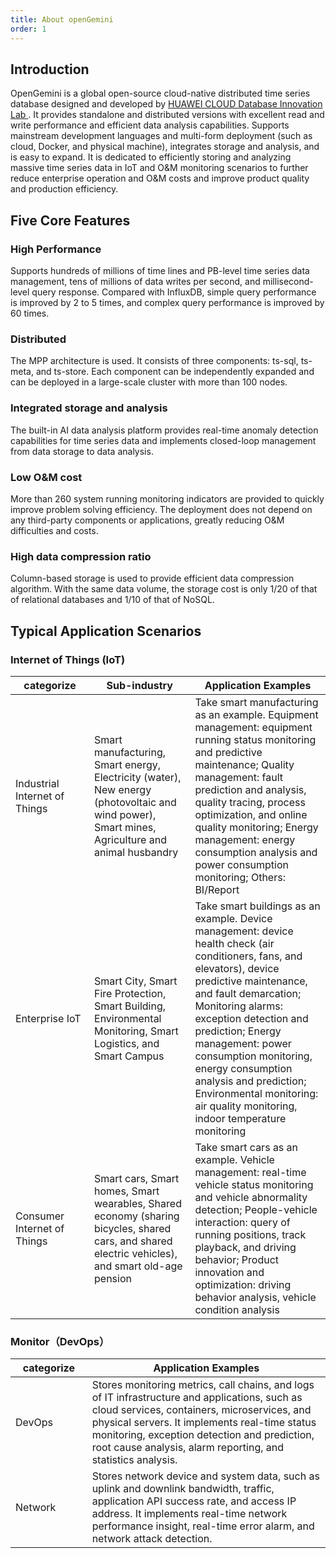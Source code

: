 ```yaml
---
title: About openGemini
order: 1
---
```

## Introduction

OpenGemini is a global open-source cloud-native distributed time series database designed and developed by [HUAWEI CLOUD Database Innovation Lab ](https://www.huaweicloud.com/lab/clouddb/home.html). It provides standalone and distributed versions with excellent read and write performance and efficient data analysis capabilities. Supports mainstream development languages and multi-form deployment (such as cloud, Docker, and physical machine), integrates storage and analysis, and is easy to expand. It is dedicated to efficiently storing and analyzing massive time series data in IoT and O&M monitoring scenarios to further reduce enterprise operation and O&M costs and improve product quality and production efficiency.

## Five Core Features

### High Performance

Supports hundreds of millions of time lines and PB-level time series data management, tens of millions of data writes per second, and millisecond-level query response. Compared with InfluxDB, simple query performance is improved by 2 to 5 times, and complex query performance is improved by 60 times.

### Distributed

The MPP architecture is used. It consists of three components: ts-sql, ts-meta, and ts-store. Each component can be independently expanded and can be deployed in a large-scale cluster with more than 100 nodes.

### Integrated storage and analysis

The built-in AI data analysis platform provides real-time anomaly detection capabilities for time series data and implements closed-loop management from data storage to data analysis.

### Low O&M cost

More than 260 system running monitoring indicators are provided to quickly improve problem solving efficiency. The deployment does not depend on any third-party components or applications, greatly reducing O&M difficulties and costs.

### High data compression ratio

Column-based storage is used to provide efficient data compression algorithm. With the same data volume, the storage cost is only 1/20 of that of relational databases and 1/10 of that of NoSQL.

## Typical Application Scenarios

### Internet of Things (IoT)

| <span style="display:inline-block;width:80pt">categorize</span> | Sub-industry                                                 | Application Examples                                         |
| ------------------------------------------------------------ | ------------------------------------------------------------ | ------------------------------------------------------------ |
| Industrial Internet of Things                                | Smart manufacturing, Smart energy, Electricity (water), New energy (photovoltaic and wind power), Smart mines, Agriculture and animal husbandry | Take smart manufacturing as an example. Equipment management: equipment running status monitoring and predictive maintenance; Quality management: fault prediction and analysis, quality tracing, process optimization, and online quality monitoring; Energy management: energy consumption analysis and power consumption monitoring; Others: BI/Report |
| Enterprise IoT                                               | Smart City, Smart Fire Protection, Smart Building, Environmental Monitoring, Smart Logistics, and Smart Campus | Take smart buildings as an example. Device management: device health check (air conditioners, fans, and elevators), device predictive maintenance, and fault demarcation; Monitoring alarms: exception detection and prediction; Energy management: power consumption monitoring, energy consumption analysis and prediction; Environmental monitoring: air quality monitoring, indoor temperature monitoring |
| Consumer Internet of Things                                  | Smart cars, Smart homes, Smart wearables, Shared economy (sharing bicycles, shared cars, and shared electric vehicles), and smart old-age pension | Take smart cars as an example. Vehicle management: real-time vehicle status monitoring and vehicle abnormality detection; People-vehicle interaction: query of running positions, track playback, and driving behavior; Product innovation and optimization: driving behavior analysis, vehicle condition analysis |

### Monitor（DevOps）

| <span style="display:inline-block;width:80pt">categorize</span> | Application Examples                                         |
| ------------------------------------------------------------ | ------------------------------------------------------------ |
| DevOps                                                       | Stores monitoring metrics, call chains, and logs of IT infrastructure and applications, such as cloud services, containers, microservices, and physical servers. It implements real-time status monitoring, exception detection and prediction, root cause analysis, alarm reporting, and statistics analysis. |
| Network                                                      | Stores network device and system data, such as uplink and downlink bandwidth, traffic, application API success rate, and access IP address. It implements real-time network performance insight, real-time error alarm, and network attack detection. |

